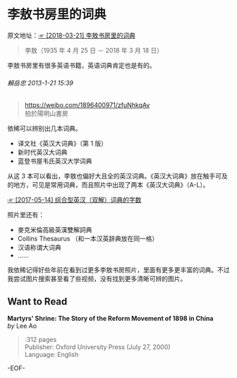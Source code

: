 # 李敖书房里的词典  
  原文地址：[☞ [2018-03-21] 李敖书房里的词典 ](http://mp.weixin.qq.com/s/4ajcDWdN_MObCaEKMCEt3A)  

>李敖（1935 年 4 月 25 日 － 2018 年 3 月 18 日）  
  
李敖书房里有很多英语书籍，英语词典肯定也是有的。  
###### 賴岳忠  2013-1-21 15:39  
> https://weibo.com/1896400971/zfuNhkqAv  
拍於陽明山書房 ​​​​  
  
依稀可以辨别出几本词典。  
  
- 译文社《英汉大词典》（第 1 版）  
- 新时代英汉大词典  
- 蓝登书屋韦氏英汉大学词典  
  
从这 3 本可以看出，李敖也偏好大且全的英汉词典。《英汉大词典》放在触手可及的地方，可见是常用词典，而且照片中出现了两本《英汉大词典》（A-L）。  
  
[☞ [2017-05-14] 综合型英汉（双解）词典的字数 ](http://mp.weixin.qq.com/s/UroJT77aF5WbCecq-VmdyQ)    
  
照片里还有：  
- 麥克米倫高級英漢雙解詞典  
- Collins Thesaurus （和一本汉英辞典放在同一格）  
- 汉语称谓大词典  
- ……  
  
我依稀记得好些年前在看到过更多李敖书房照片，里面有更多更丰富的词典。不过我尝试图片搜索甚至看了些视频，没有找到更多清晰可辨的图片。  
  
  
  
  
  
## Want to Read  
**Martyrs' Shrine: The Story of the Reform Movement of 1898 in China**  
*by* Lee Ao  
>:312 pages  
Publisher: Oxford University Press (July 27, 2000)  
Language: English  
  
-EOF-  

